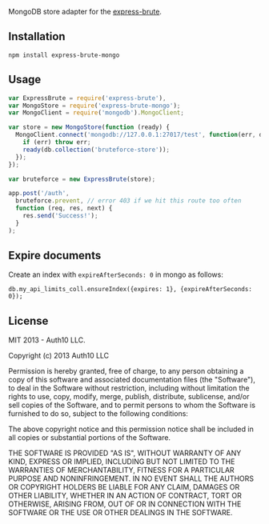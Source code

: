 MongoDB store adapter for the [express-brute](https://github.com/AdamPflug/express-brute).

## Installation

~~~
npm install express-brute-mongo
~~~

## Usage

~~~javascript
var ExpressBrute = require('express-brute'),
var MongoStore = require('express-brute-mongo');
var MongoClient = require('mongodb').MongoClient;

var store = new MongoStore(function (ready) {
  MongoClient.connect('mongodb://127.0.0.1:27017/test', function(err, db) {
    if (err) throw err;
    ready(db.collection('bruteforce-store'));
  });
});

var bruteforce = new ExpressBrute(store);

app.post('/auth',
  bruteforce.prevent, // error 403 if we hit this route too often
  function (req, res, next) {
    res.send('Success!');
  }
);
~~~

## Expire documents

Create an index with `expireAfterSeconds: 0` in mongo as follows:

```
db.my_api_limits_coll.ensureIndex({expires: 1}, {expireAfterSeconds: 0});
```

## License

MIT 2013 - Auth10 LLC.

Copyright (c) 2013 Auth10 LLC

Permission is hereby granted, free of charge, to any person obtaining a copy
of this software and associated documentation files (the "Software"), to deal
in the Software without restriction, including without limitation the rights
to use, copy, modify, merge, publish, distribute, sublicense, and/or sell
copies of the Software, and to permit persons to whom the Software is
furnished to do so, subject to the following conditions:

The above copyright notice and this permission notice shall be included in
all copies or substantial portions of the Software.

THE SOFTWARE IS PROVIDED "AS IS", WITHOUT WARRANTY OF ANY KIND, EXPRESS OR
IMPLIED, INCLUDING BUT NOT LIMITED TO THE WARRANTIES OF MERCHANTABILITY,
FITNESS FOR A PARTICULAR PURPOSE AND NONINFRINGEMENT. IN NO EVENT SHALL THE
AUTHORS OR COPYRIGHT HOLDERS BE LIABLE FOR ANY CLAIM, DAMAGES OR OTHER
LIABILITY, WHETHER IN AN ACTION OF CONTRACT, TORT OR OTHERWISE, ARISING FROM,
OUT OF OR IN CONNECTION WITH THE SOFTWARE OR THE USE OR OTHER DEALINGS IN
THE SOFTWARE.